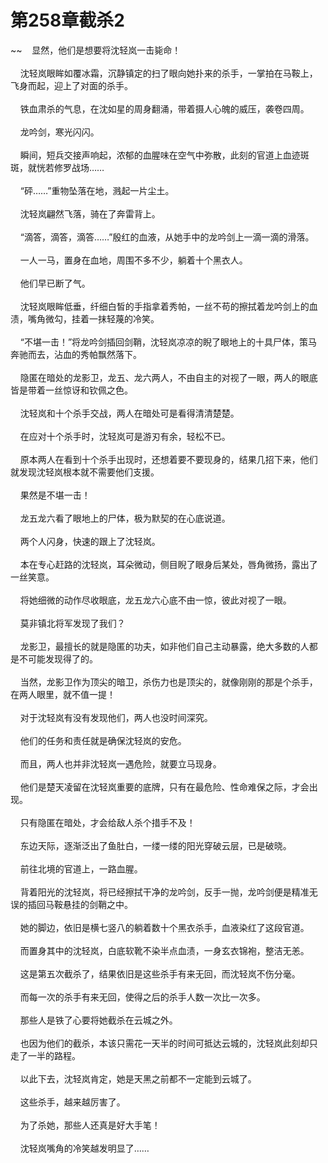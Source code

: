 # 第258章截杀2
~~&nbsp;&nbsp;&nbsp;&nbsp;显然，他们是想要将沈轻岚一击毙命！<br><br>&nbsp;&nbsp;&nbsp;&nbsp;沈轻岚眼眸如覆冰霜，沉静镇定的扫了眼向她扑来的杀手，一掌拍在马鞍上，飞身而起，迎上了对面的杀手。<br><br>&nbsp;&nbsp;&nbsp;&nbsp;铁血肃杀的气息，在沈如星的周身翻涌，带着摄人心魄的威压，袭卷四周。<br><br>&nbsp;&nbsp;&nbsp;&nbsp;龙吟剑，寒光闪闪。<br><br>&nbsp;&nbsp;&nbsp;&nbsp;瞬间，短兵交接声响起，浓郁的血腥味在空气中弥散，此刻的官道上血迹斑斑，就恍若修罗战场……<br><br>&nbsp;&nbsp;&nbsp;&nbsp;“砰……”重物坠落在地，溅起一片尘土。<br><br>&nbsp;&nbsp;&nbsp;&nbsp;沈轻岚翩然飞落，骑在了奔雷背上。<br><br>&nbsp;&nbsp;&nbsp;&nbsp;“滴答，滴答，滴答……”殷红的血液，从她手中的龙吟剑上一滴一滴的滑落。<br><br>&nbsp;&nbsp;&nbsp;&nbsp;一人一马，置身在血地，周围不多不少，躺着十个黑衣人。<br><br>&nbsp;&nbsp;&nbsp;&nbsp;他们早已断了气。<br><br>&nbsp;&nbsp;&nbsp;&nbsp;沈轻岚眼眸低垂，纤细白皙的手指拿着秀帕，一丝不苟的擦拭着龙吟剑上的血渍，嘴角微勾，挂着一抹轻蔑的冷笑。<br><br>&nbsp;&nbsp;&nbsp;&nbsp;“不堪一击！”将龙吟剑插回剑鞘，沈轻岚凉凉的睨了眼地上的十具尸体，策马奔驰而去，沾血的秀帕飘然落下。<br><br>&nbsp;&nbsp;&nbsp;&nbsp;隐匿在暗处的龙影卫，龙五、龙六两人，不由自主的对视了一眼，两人的眼底皆是带着一丝惊讶和钦佩之色。<br><br>&nbsp;&nbsp;&nbsp;&nbsp;沈轻岚和十个杀手交战，两人在暗处可是看得清清楚楚。<br><br>&nbsp;&nbsp;&nbsp;&nbsp;在应对十个杀手时，沈轻岚可是游刃有余，轻松不已。<br><br>&nbsp;&nbsp;&nbsp;&nbsp;原本两人在看到十个杀手出现时，还想着要不要现身的，结果几招下来，他们就发现沈轻岚根本就不需要他们支援。<br><br>&nbsp;&nbsp;&nbsp;&nbsp;果然是不堪一击！<br><br>&nbsp;&nbsp;&nbsp;&nbsp;龙五龙六看了眼地上的尸体，极为默契的在心底说道。<br><br>&nbsp;&nbsp;&nbsp;&nbsp;两个人闪身，快速的跟上了沈轻岚。<br><br>&nbsp;&nbsp;&nbsp;&nbsp;本在专心赶路的沈轻岚，耳朵微动，侧目睨了眼身后某处，唇角微扬，露出了一丝笑意。<br><br>&nbsp;&nbsp;&nbsp;&nbsp;将她细微的动作尽收眼底，龙五龙六心底不由一惊，彼此对视了一眼。<br><br>&nbsp;&nbsp;&nbsp;&nbsp;莫非镇北将军发现了我们？<br><br>&nbsp;&nbsp;&nbsp;&nbsp;龙影卫，最擅长的就是隐匿的功夫，如非他们自己主动暴露，绝大多数的人都是不可能发现得了的。<br><br>&nbsp;&nbsp;&nbsp;&nbsp;当然，龙影卫作为顶尖的暗卫，杀伤力也是顶尖的，就像刚刚的那是个杀手，在两人眼里，就不值一提！<br><br>&nbsp;&nbsp;&nbsp;&nbsp;对于沈轻岚有没有发现他们，两人也没时间深究。<br><br>&nbsp;&nbsp;&nbsp;&nbsp;他们的任务和责任就是确保沈轻岚的安危。<br><br>&nbsp;&nbsp;&nbsp;&nbsp;而且，两人也并非沈轻岚一遇危险，就要立马现身。<br><br>&nbsp;&nbsp;&nbsp;&nbsp;他们是楚天凌留在沈轻岚重要的底牌，只有在最危险、性命难保之际，才会出现。<br><br>&nbsp;&nbsp;&nbsp;&nbsp;只有隐匿在暗处，才会给敌人杀个措手不及！<br><br>&nbsp;&nbsp;&nbsp;&nbsp;东边天际，逐渐泛出了鱼肚白，一缕一缕的阳光穿破云层，已是破晓。<br><br>&nbsp;&nbsp;&nbsp;&nbsp;前往北境的官道上，一路血腥。<br><br>&nbsp;&nbsp;&nbsp;&nbsp;背着阳光的沈轻岚，将已经擦拭干净的龙吟剑，反手一抛，龙吟剑便是精准无误的插回马鞍悬挂的剑鞘之中。<br><br>&nbsp;&nbsp;&nbsp;&nbsp;她的脚边，依旧是横七竖八的躺着数十个黑衣杀手，血液染红了这段官道。<br><br>&nbsp;&nbsp;&nbsp;&nbsp;而置身其中的沈轻岚，白底软靴不染半点血渍，一身玄衣锦袍，整洁无恙。<br><br>&nbsp;&nbsp;&nbsp;&nbsp;这是第五次截杀了，结果依旧是这些杀手有来无回，而沈轻岚不伤分毫。<br><br>&nbsp;&nbsp;&nbsp;&nbsp;而每一次的杀手有来无回，使得之后的杀手人数一次比一次多。<br><br>&nbsp;&nbsp;&nbsp;&nbsp;那些人是铁了心要将她截杀在云城之外。<br><br>&nbsp;&nbsp;&nbsp;&nbsp;也因为他们的截杀，本该只需花一天半的时间可抵达云城的，沈轻岚此刻却只走了一半的路程。<br><br>&nbsp;&nbsp;&nbsp;&nbsp;以此下去，沈轻岚肯定，她是天黑之前都不一定能到云城了。<br><br>&nbsp;&nbsp;&nbsp;&nbsp;这些杀手，越来越厉害了。<br><br>&nbsp;&nbsp;&nbsp;&nbsp;为了杀她，那些人还真是好大手笔！<br><br>&nbsp;&nbsp;&nbsp;&nbsp;沈轻岚嘴角的冷笑越发明显了……<br><br>
                    

<script>_fwqdsqadxfw()</script>
<div><script>_dfwf1dw();</script></div>
<div><script>_dfwf1agdw();</script></div>
                